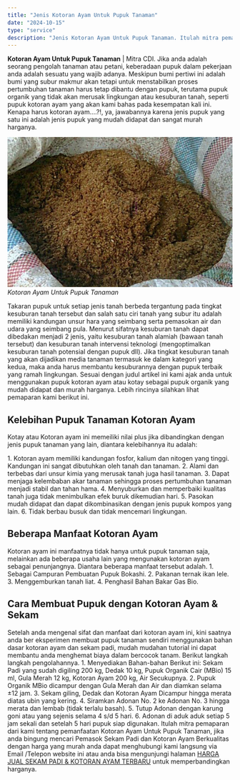```yaml
---
title: "Jenis Kotoran Ayam Untuk Pupuk Tanaman"
date: "2024-10-15"
type: "service"
description: "Jenis Kotoran Ayam Untuk Pupuk Tanaman. Itulah mitra pemaparan dari kami tentang pemanfaatan Kotoran Ayam Untuk Pupuk Tanaman, jika anda bingung mencari Pema..."
---
```


**Kotoran Ayam Untuk Pupuk Tanaman** | Mitra CDI. Jika anda adalah seorang pengolah tanaman atau petani, keberadaan pupuk dalam pekerjaan anda adalah sesuatu yang wajib adanya. Meskipun bumi pertiwi ini adalah bumi yang subur makmur akan tetapi untuk menstabilkan proses pertumbuhan tanaman harus tetap dibantu dengan pupuk, terutama pupuk organik yang tidak akan merusak lingkungan atau kesuburan tanah, seperti pupuk kotoran ayam yang akan kami bahas pada kesempatan kali ini. Kenapa harus kotoran ayam....?!, ya, jawabannya karena jenis pupuk yang satu ini adalah jenis pupuk yang mudah didapat dan sangat murah harganya.

![Kotoran Ayam Untuk Pupuk Tanaman](/images/blog/pupuk-kotay.jpg)
*Kotoran Ayam Untuk Pupuk Tanaman*

Takaran pupuk untuk setiap jenis tanah berbeda tergantung pada tingkat kesuburan tanah tersebut dan salah satu ciri tanah yang subur itu adalah memiliki kandungan unsur hara yang seimbang serta pemasokan air dan udara yang seimbang pula. Menurut sifatnya kesuburan tanah dapat dibedakan menjadi 2 jenis, yaitu kesuburan tanah alamiah (bawaan tanah tersebut) dan kesuburan tanah intervensi teknologi (mengoptimalkan kesuburan tanah potensial dengan pupuk dll). Jika tingkat kesuburan tanah yang akan dijadikan media tanaman termasuk ke dalam kategori yang kedua, maka anda harus membantu kesuburannya dengan pupuk terbaik yang ramah lingkungan. Sesuai dengan judul artikel ini kami ajak anda untuk menggunakan pupuk kotoran ayam atau kotay sebagai pupuk organik yang mudah didapat dan murah harganya. Lebih rincinya silahkan lihat pemaparan kami berikut ini.

 ## Kelebihan Pupuk Tanaman Kotoran Ayam
    
Kotay atau Kotoran ayam ini memeiliki nilai plus jika dibandingkan dengan jenis pupuk tanaman yang lain, diantara kelebihannya itu adalah:

1\. Kotoran ayam memiliki kandungan fosfor, kalium dan nitogen yang tinggi. Kandungan ini sangat dibutuhkan oleh tanah dan tanaman.
2\. Alami dan terbebas dari unsur kimia yang merusak tanah juga hasil tanaman.
3\. Dapat menjaga kelembaban akar tanaman sehingga proses pertumbuhan tanaman menjadi stabil dan tahan hama.
4\. Menyuburkan dan memperbaiki kualitas tanah juga tidak menimbulkan efek buruk dikemudian hari.
5\. Pasokan mudah didapat dan dapat dikombinasikan dengan jenis pupuk kompos yang lain.
6\. Tidak berbau busuk dan tidak mencemari lingkungan.

 ## Beberapa Manfaat Kotoran Ayam
    
Kotoran ayam ini manfaatnya tidak hanya untuk pupuk tanaman saja, melainkan ada beberapa usaha lain yang mengunakan kotoran ayam sebagai penunjangnya. Diantara beberapa manfaat tersebut adalah.
1\. Sebagai Campuran Pembuatan Pupuk Bokashi.
2\. Pakanan ternak ikan lele.
3\. Menggemburkan tanah liat.
4\. Penghasil Bahan Bakar Gas Bio.

 ## Cara Membuat Pupuk dengan Kotoran Ayam & Sekam
    
Setelah anda mengenal sifat dan manfaat dari kotoran ayam ini, kini saatnya anda ber eksperimen membuat pupuk tanaman sendiri menggunakan bahan dasar kotoran ayam dan sekam padi, mudah mudahan tutorial ini dapat membantu anda menghemat biaya dalam bercocok tanam. Berikut langkah langkah pengolahannya.
1\. Menyediakan Bahan-bahan Berikut ini: Sekam Padi yang sudah digiling 200 kg, Dedak 10 kg, Pupuk Organik Cair (MBio) 15 ml, Gula Merah 12 kg, Kotoran Ayam 200 kg, Air Secukupnya.
2\. Pupuk Organik MBio dicampur dengan Gula Merah dan Air dan diamkan selama ±12 jam.
3\. Sekam giling, Dedak dan Kotoran Ayam Dicampur hingga merata diatas ubin yang kering.
4\. Siramkan Adonan No. 2 ke Adonan No. 3 hingga merata dan lembab (tidak terlalu basah).
5\. Tutup Adonan dengan karung goni atau yang sejenis selama 4 s/d 5 hari.
6\. Adonan di aduk aduk setiap 5 jam sekali dan setelah 5 hari pupuk siap digunakan.
Itulah mitra pemaparan dari kami tentang pemanfaatan Kotoran Ayam Untuk Pupuk Tanaman, jika anda bingung mencari Pemasok Sekam Padi dan Kotoran Ayam Berkualitas dengan harga yang murah anda dapat menghubungi kami langsung via Email /Telepon website ini atau anda bisa mengunjungi halaman [HARGA JUAL SEKAM PADI & KOTORAN AYAM TERBARU](/blog/harga-jual-sekam-padi-dan-kotoran-ayam) untuk memperbandingkan harganya.
